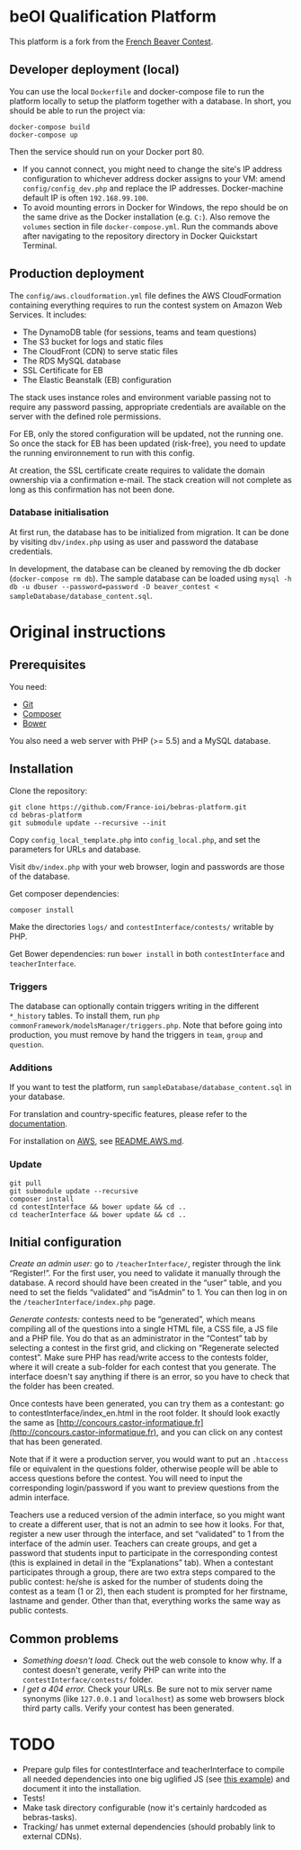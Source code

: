 # beOI Qualification Platform

This platform is a fork from the [French Beaver Contest](https://github.com/France-ioi/bebras-platform).

## Developer deployment (local)

You can use the local `Dockerfile` and docker-compose file to run the platform locally to setup the platform together with a database. In short, you should be able to run the project via:

    docker-compose build
    docker-compose up

Then the service should run on your Docker port 80. 

* If you cannot connect, you might need to change the site's IP address configuration to whichever address docker assigns to your VM: amend `config/config_dev.php` and replace the IP addresses. Docker-machine default IP is often `192.168.99.100`.
* To avoid mounting errors in Docker for Windows, the repo should be on the same drive as the Docker installation (e.g. `C:`). Also remove the `volumes` section in file `docker-compose.yml`. Run the commands above after navigating to the repository directory in Docker Quickstart Terminal.

## Production deployment

The `config/aws.cloudformation.yml` file defines the AWS CloudFormation containing everything requires to run the contest system on Amazon Web Services. It includes:

* The DynamoDB table (for sessions, teams and team questions)
* The S3 bucket for logs and static files
* The CloudFront (CDN) to serve static files
* The RDS MySQL database
* SSL Certificate for EB
* The Elastic Beanstalk (EB) configuration

The stack uses instance roles and environment variable passing not to require any password passing, appropriate credentials are available on the server with the defined role permissions.

For EB, only the stored configuration will be updated, not the running one. So once the stack for EB has been updated (risk-free), you need to update the running environnement to run with this config.

At creation, the SSL certificate create requires to validate the domain ownership via a confirmation e-mail. The stack creation will not complete as long as this confirmation has not been done.

### Database initialisation

At first run, the database has to be initialized from migration. It can be done by visiting `dbv/index.php` using as user and password the database credentials.

In development, the database can be cleaned by removing the db docker (`docker-compose rm db`). The sample database can be loaded using `mysql -h db -u dbuser --password=password -D beaver_contest < sampleDatabase/database_content.sql`.


# Original instructions

## Prerequisites

You need:
- [Git](http://git-scm.com/)
- [Composer](https://getcomposer.org/)
- [Bower](http://bower.io/)

You also need a web server with PHP (>= 5.5) and a MySQL database.

## Installation

Clone the repository:

    git clone https://github.com/France-ioi/bebras-platform.git
    cd bebras-platform
    git submodule update --recursive --init

Copy `config_local_template.php` into `config_local.php`, and set the parameters for URLs and database.

Visit `dbv/index.php` with your web browser, login and passwords are those of the database.

Get composer dependencies:

    composer install

Make the directories `logs/` and `contestInterface/contests/` writable by PHP.

Get Bower dependencies: run `bower install` in both `contestInterface` and `teacherInterface`.

### Triggers

The database can optionally contain triggers writing in the different `*_history` tables. To install them, run `php commonFramework/modelsManager/triggers.php`. Note that before going into production, you must remove by hand the triggers in `team`, `group` and `question`.

### Additions

If you want to test the platform, run `sampleDatabase/database_content.sql` in your database.

For translation and country-specific features, please refer to the [documentation](teacherInterface/i18n/README.md).

For installation on [AWS](https://aws.amazon.com/), see [README.AWS.md](README.AWS.md).

### Update

    git pull
    git submodule update --recursive
    composer install
    cd contestInterface && bower update && cd ..
    cd teacherInterface && bower update && cd ..

## Initial configuration

*Create an admin user:* go to `/teacherInterface/`, register
through the link “Register!”. For the first user, you need to
validate it manually through the database. A record should have been
created in the “user” table, and you need to set the fields
“validated” and “isAdmin” to 1. You can then log in on the
`/teacherInterface/index.php` page.

*Generate contests:* contests need to be “generated”, which means compiling all of the
questions into a single HTML file, a CSS file, a JS file and a PHP
file. You do that as an administrator in the “Contest” tab by selecting a
contest in the first grid, and clicking on “Regenerate selected contest”.
Make sure PHP has read/write access to the contests folder,
where it will create a sub-folder for each contest that you
generate. The interface doesn't say anything if there is an error, so
you have to check that the folder has been created.

Once contests have been generated, you can try them as a contestant:
go to contestInterface/index_en.html in the root folder. It should look exactly the same
as [http://concours.castor-informatique.fr](http://concours.castor-informatique.fr),
and you can click on any contest that has been generated.

Note that if it were a production server, you would want to put an
`.htaccess` file or equivalent in the questions folder, otherwise people
will be able to access questions before the contest. You will need to
input the corresponding login/password if you want to preview
questions from the admin interface.

Teachers use a reduced version of the admin interface, so you might
want to create a different user, that is not an admin to see how it
looks. For that, register a new user through the interface, and set
“validated” to 1 from the interface of the admin user. Teachers can
create groups, and get a password that students input to participate
in the corresponding contest (this is explained in detail in the
“Explanations” tab). When a contestant participates through a group,
there are two extra steps compared to the public contest: he/she is
asked for the number of students doing the contest as a team (1 or 2),
then each student is prompted for her firstname, lastname and gender.
Other than that, everything works the same way as public contests.

## Common problems

- *Something doesn't load.* Check out the web console to know why.
  If a contest doesn't generate, verify PHP can write into the `contestInterface/contests/` folder.
- *I get a 404 error.* Check your URLs. Be sure not to mix server name synonyms (like `127.0.0.1` and `localhost`)
  as some web browsers block third party calls. Verify your contest has been generated.

# TODO

- Prepare gulp files for contestInterface and teacherInterface to compile all needed dependencies into one big uglified JS (see [this example](https://github.com/France-ioi/fioi-editor/blob/master/gulpfile.js)) and document it into the installation.
- Tests!
- Make task directory configurable (now it's certainly hardcoded as bebras-tasks).
- Tracking/ has unmet external dependencies (should probably link to external CDNs).